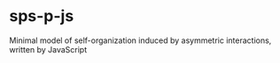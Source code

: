 # sps-p-js
Minimal model of self-organization induced by asymmetric interactions, written by JavaScript
